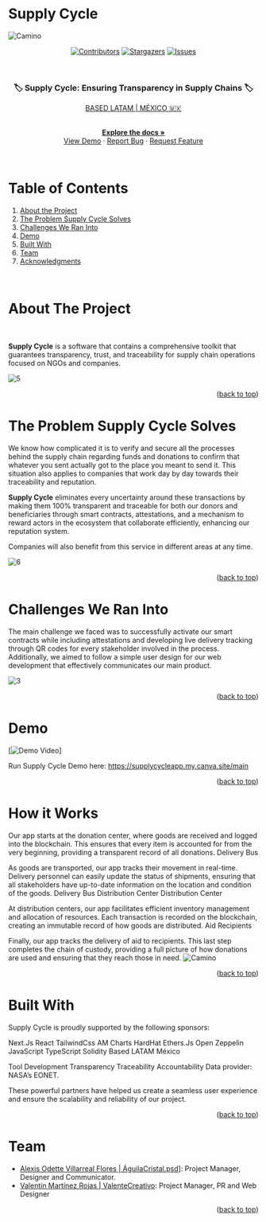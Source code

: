# Supply Cycle
![Camino](https://github.com/user-attachments/assets/b8b262a5-4ffc-4e1a-b7a5-21cdcee6d31a)

<a name="readme-top"></a>

<div align="center">

[![Contributors][contributors-shield]][contributors-url]
[![Stargazers][stars-shield]][stars-url]
[![Issues][issues-shield]][issues-url]

</div>

<!-- PROJECT INTRO -->

<!-- Notas:

No olvidar conectar los repos o folders
No olvidar subir el link de la landing para test 
No olvidar subir el link del demo 

 -->

<br />
<div align="center">
 
  </a>

 <h3 align="center"> 🏷️ Supply Cycle: Ensuring Transparency in Supply Chains 🏷️</h3>

  <p align="center">

  [BASED LATAM | MÉXICO 🇲🇽](https://baselatam.com/)

   <br />
    <a href="(https://github.com/ValenteCreativo/SupplyChainTracker)"><strong>Explore the docs »</strong></a>
    <br />
    <a href="https://github.com/EthPocketHQ/Pocket">View Demo</a>
    ·
    <!-- Agregar Demo Link Aquí -->
    <a href="https://github.com/EthPocketHQ/Pocket">Report Bug</a>
    ·
    <a href="https://github.com/EthPocketHQ/Pocket">Request Feature</a>
  </p>
</div>

<br />

<!-- TABLE OF CONTENTS -->

# Table of Contents 

1. [About the Project](#about-the-project)
2. [The Problem Supply Cycle Solves](#the-problem-supply-cycle-solves)
3. [Challenges We Ran Into](#challenges-we-ran-into)
4. [Demo](#demo)
5. [Built With](#built-with)
6. [Team](#team)
7. [Acknowledgments](#acknowledgments)

<br />

<!-- ABOUT THE PROJECT -->

# About The Project

<br />

**Supply Cycle** is a software that contains a comprehensive toolkit that guarantees transparency, trust, and traceability for supply chain operations focused on NGOs and companies.

![5](https://github.com/user-attachments/assets/283376cb-ce27-484b-bc59-d437e1cb6dbb)

<p align="right">(<a href="#readme-top">back to top</a>)</p>

# The Problem Supply Cycle Solves

We know how complicated it is to verify and secure all the processes behind the supply chain regarding funds and donations to confirm that whatever you sent actually got to the place you meant to send it. This situation also applies to companies that work day by day towards their traceability and reputation.

**Supply Cycle** eliminates every uncertainty around these transactions by making them 100% transparent and traceable for both our donors and beneficiaries through smart contracts, attestations, and a mechanism to reward actors in the ecosystem that collaborate efficiently, enhancing our reputation system.

Companies will also benefit from this service in different areas at any time.

![6](https://github.com/user-attachments/assets/25d0a4f7-077b-4423-a4d7-9f91d066a09f)

<p align="right">(<a href="#readme-top">back to top</a>)</p>

# Challenges We Ran Into

The main challenge we faced was to successfully activate our smart contracts while including attestations and developing live delivery tracking through QR codes for every stakeholder involved in the process. Additionally, we aimed to follow a simple user design for our web development that effectively communicates our main product.

![3](https://github.com/user-attachments/assets/e9d39a1d-e156-419b-ba73-654a91083b46)


<p align="right">(<a href="#readme-top">back to top</a>)</p>

# Demo

<!-- INSERTAR DEMO AQUÍ -->

[![Demo Video]([https://www.youtube.com/watch?v=KPKQjvKQ5ik)]

Run Supply Cycle Demo here: https://supplycycleapp.my.canva.site/main

<p align="right">(<a href="#readme-top">back to top</a>)</p>

<!-- GETTING STARTED -->

# How it Works

Our app starts at the donation center, where goods are received and logged into the blockchain. This ensures that every item is accounted for from the very beginning, providing a transparent record of all donations.
Delivery Bus

As goods are transported, our app tracks their movement in real-time. Delivery personnel can easily update the status of shipments, ensuring that all stakeholders have up-to-date information on the location and condition of the goods.
Delivery Bus
Distribution Center
Distribution Center

At distribution centers, our app facilitates efficient inventory management and allocation of resources. Each transaction is recorded on the blockchain, creating an immutable record of how goods are distributed.
Aid Recipients

Finally, our app tracks the delivery of aid to recipients. This last step completes the chain of custody, providing a full picture of how donations are used and ensuring that they reach those in need.
![Camino](https://github.com/user-attachments/assets/92e010a0-905e-429c-8c2c-e9c1db21f285)

<p align="right">(<a href="#readme-top">back to top</a>)</p>

# Built With

Supply Cycle is proudly supported by the following sponsors:

Next.Js
React
TailwindCss
AM Charts
HardHat
Ethers.Js
Open Zeppelin
JavaScript
TypeScript
Solidity
Based LATAM México

Tool Development
Transparency
Traceability
Accountability
Data provider: NASA’s EONET.

These powerful partners have helped us create a seamless user experience and ensure the scalability and reliability of our project.

<p align="right">(<a href="#readme-top">back to top</a>)</p>

# Team

- [Alexis Odette Villarreal Flores | ÁguilaCristal.psd](https://www.instagram.com/alexisodettee/)]: Project Manager, Designer and Communicator.
- [Valentín Martínez Rojas | ValenteCreativo](https://www.instagram.com/valecreativo/): Project Manager, PR and Web Designer

<p align="right">(<a href="#readme-top">back to top</a>)</p>

<!-- MARKDOWN LINKS -->

[contributors-shield]: https://img.shields.io/github/contributors/EthPocketHQ/Pocket.svg?style=for-the-badge

[contributors-url]: https://github.com/EthPocketHQ/Pocket/graphs/contributors

[stars-shield]: https://img.shields.io/github/stars/EthPocketHQ/Pocket.svg?style=for-the-badge

[stars-url]: https://github.com/EthPocketHQ/Pocket/stargazers

[issues-shield]: https://img.shields.io/github/issues/EthPocketHQ/Pocket.svg?style=for-the-badge&logoColor=white

[issues-url]: https://github.com/EthPocketHQ/Pocket/issues

<!-- SPONSORS -->

[sponsor1-url]: https://img.shields.io/badge/sponsor1-6FAEF6?style=for-the-badge&logo=sponsor1&logoColor=white
[sponsor1-link]: https://sponsor1-link.com

[sponsor2-url]: https://img.shields.io/badge/sponsor2-6FAEF6?style=for-the-badge&logo=sponsor2&logoColor=white
[sponsor2-link]: https://sponsor2-link.com

[sponsor3-url]: https://img.shields.io/badge/sponsor3-6FAEF6?style=for-the-badge&logo=sponsor3&logoColor=white
[sponsor3-link]: https://sponsor3-link.com
